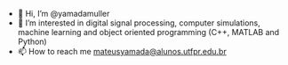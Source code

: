 - 👋 Hi, I’m @yamadamuller
- 👀 I’m interested in digital signal processing, computer simulations, machine learning and object oriented programming (C++, MATLAB and Python)
- 📫 How to reach me mateusyamada@alunos.utfpr.edu.br 

<!---
yamadamuller/yamadamuller is a ✨ special ✨ repository because its `README.md` (this file) appears on your GitHub profile.
You can click the Preview link to take a look at your changes.
--->
